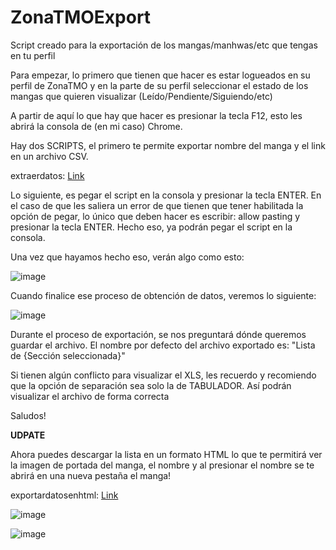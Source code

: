 # ZonaTMOExport
Script creado para la exportación de los mangas/manhwas/etc que tengas en tu perfil

Para empezar, lo primero que tienen que hacer es estar logueados en su perfil de ZonaTMO y en la parte de su perfil seleccionar el estado de los mangas que quieren visualizar (Leído/Pendiente/Siguiendo/etc)

A partir de aquí lo que hay que hacer es presionar la tecla F12, esto les abrirá la consola de (en mi caso) Chrome. 

Hay dos SCRIPTS, el primero te permite exportar nombre del manga y el link en un archivo CSV. 

extraerdatos: [Link](https://github.com/FrancoBalsamo/ZonaTMOExport/blob/main/extraerdatos)

Lo siguiente, es pegar el script en la consola y presionar la tecla ENTER. En el caso de que les saliera un error de que tienen que tener habilitada la opción de pegar, lo único que deben hacer es escribir: allow pasting y presionar la tecla ENTER. Hecho eso, ya podrán pegar el script en la consola. 

Una vez que hayamos hecho eso, verán algo como esto: 

![image](https://github.com/user-attachments/assets/12608b78-d7b4-4cb4-b4fb-638d68867987)

Cuando finalice ese proceso de obtención de datos, veremos lo siguiente:

![image](https://github.com/user-attachments/assets/e842b3e1-ab65-4ca2-a66d-7c08a64cb5c2)

Durante el proceso de exportación, se nos preguntará dónde queremos guardar el archivo. El nombre por defecto del archivo exportado es:
"Lista de {Sección seleccionada}"

Si tienen algún conflicto para visualizar el XLS, les recuerdo y recomiendo que la opción de separación sea solo la de TABULADOR. Así podrán visualizar el archivo de forma correcta

Saludos!

**UDPATE**

Ahora puedes descargar la lista en un formato HTML lo que te permitirá ver la imagen de portada del manga, el nombre y al presionar el nombre se te abrirá en una nueva pestaña el manga!

exportardatosenhtml: [Link](https://github.com/FrancoBalsamo/ZonaTMOExport/blob/main/exportardatosenhtml)

![image](https://github.com/user-attachments/assets/83167efc-9feb-4bb1-a2ef-80e9fe7cf90e)

![image](https://github.com/user-attachments/assets/4747ee02-080d-4bc4-a384-65d6e3487bc4)
